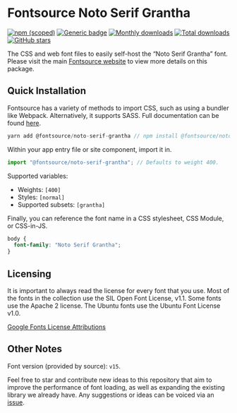 # Fontsource Noto Serif Grantha

[![npm (scoped)](https://img.shields.io/npm/v/@fontsource/noto-serif-grantha?color=brightgreen)](https://www.npmjs.com/package/@fontsource/noto-serif-grantha) [![Generic badge](https://img.shields.io/badge/fontsource-passing-brightgreen)](https://github.com/fontsource/fontsource) [![Monthly downloads](https://badgen.net/npm/dm/@fontsource/noto-serif-grantha)](https://github.com/fontsource/fontsource) [![Total downloads](https://badgen.net/npm/dt/@fontsource/noto-serif-grantha)](https://github.com/fontsource/fontsource) [![GitHub stars](https://img.shields.io/github/stars/fontsource/fontsource.svg?style=social&label=Star)](https://github.com/fontsource/fontsource/stargazers)

The CSS and web font files to easily self-host the “Noto Serif Grantha” font. Please visit the main [Fontsource website](https://fontsource.org/fonts/noto-serif-grantha) to view more details on this package.

## Quick Installation

Fontsource has a variety of methods to import CSS, such as using a bundler like Webpack. Alternatively, it supports SASS. Full documentation can be found [here](https://fontsource.org/docs/introduction).

```javascript
yarn add @fontsource/noto-serif-grantha // npm install @fontsource/noto-serif-grantha
```

Within your app entry file or site component, import it in.

```javascript
import "@fontsource/noto-serif-grantha"; // Defaults to weight 400.
```

Supported variables:

- Weights: `[400]`
- Styles: `[normal]`
- Supported subsets: `[grantha]`

Finally, you can reference the font name in a CSS stylesheet, CSS Module, or CSS-in-JS.

```css
body {
  font-family: "Noto Serif Grantha";
}
```



## Licensing

It is important to always read the license for every font that you use.
Most of the fonts in the collection use the SIL Open Font License, v1.1. Some fonts use the Apache 2 license. The Ubuntu fonts use the Ubuntu Font License v1.0.

[Google Fonts License Attributions](https://fonts.google.com/attribution)

## Other Notes

Font version (provided by source): `v15`.

Feel free to star and contribute new ideas to this repository that aim to improve the performance of font loading, as well as expanding the existing library we already have. Any suggestions or ideas can be voiced via an [issue](https://github.com/fontsource/fontsource/issues).
